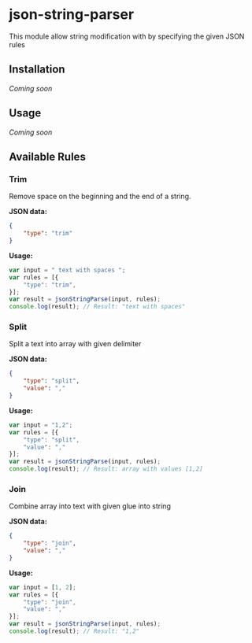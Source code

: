 # json-string-parser
This module allow string modification with by specifying the given JSON rules

## Installation
*Coming soon*

## Usage
*Coming soon*

## Available Rules

### Trim
Remove space on the beginning and the end of a string.

**JSON data:**
```json
{
    "type": "trim"
}
```

**Usage:**
```javascript
var input = " text with spaces ";
var rules = [{
    "type": "trim",
}];
var result = jsonStringParse(input, rules);
console.log(result); // Result: "text with spaces"
```


### Split
Split a text into array with given delimiter

**JSON data:**
```json
{
    "type": "split",
    "value": ","
}
```

**Usage:**
```javascript
var input = "1,2";
var rules = [{
    "type": "split",
    "value": ","
}];
var result = jsonStringParse(input, rules);
console.log(result); // Result: array with values [1,2]
```


### Join
Combine array into text with given glue into string

**JSON data:**
```json
{
    "type": "join",
    "value": ","
}
```

**Usage:**
```javascript
var input = [1, 2];
var rules = [{
    "type": "join",
    "value": ","
}];
var result = jsonStringParse(input, rules);
console.log(result); // Result: "1,2"
```

